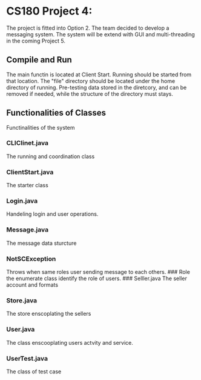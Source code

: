 # CS180 Project 4:

The project is fitted into Option 2. The team decided to develop a messaging system. The system will be extend with GUI and multi-threading in the coming Project 5.

## Compile and Run
The main functin is located at Client Start. Running should be started from that location. The "file" directory should be located under the home directory of running. Pre-testing data stored in the diretcory, and can be removed if needed, while the structure of the directory must stays.

## Functionalities of Classes
Functinalities of the system

### CLIClinet.java
The running and coordination class
### ClientStart.java
The starter class
### Login.java
Handeling login and user operations.
### Message.java
The message data sturcture 
### NotSCException
Throws when same roles user sending message to each others.
### Role
the enumerate class identify the role of users.
### Selller.java
The seller account and formats
### Store.java
The store enscoplating the sellers
### User.java
The class enscooplating users actvity and service.
### UserTest.java
The class of test case




